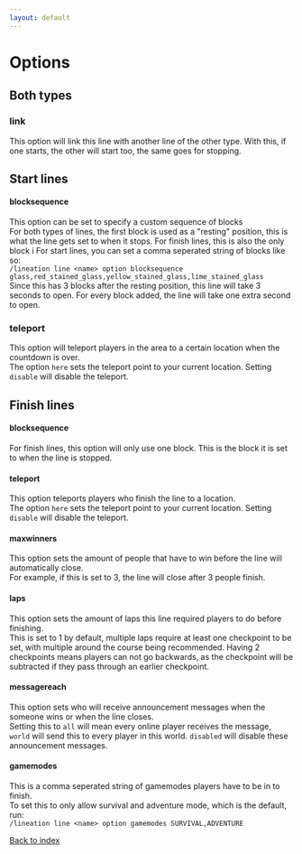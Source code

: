 ```yaml
---
layout: default
---
```


# Options

## Both types

### link
This option will link this line with another line of the other type. With this, if one starts, the other will start too, the same goes for stopping.  

## Start lines

#### blocksequence
This option can be set to specify a custom sequence of blocks  
For both types of lines, the first block is used as a "resting" position, this is what the line gets set to when it stops. For finish lines, this is also the only block i
For start lines, you can set a comma seperated string of blocks like so:  
`/lineation line <name> option blocksequence glass,red_stained_glass,yellow_stained_glass,lime_stained_glass`  
Since this has 3 blocks after the resting position, this line will take 3 seconds to open. For every block added, the line will take one extra second to open.  

### teleport
This option will teleport players in the area to a certain location when the countdown is over.  
The option `here` sets the teleport point to your current location. Setting `disable` will disable the teleport.  

## Finish lines

#### blocksequence
For finish lines, this option will only use one block. This is the block it is set to when the line is stopped.  

#### teleport
This option teleports players who finish the line to a location.  
The option `here` sets the teleport point to your current location. Setting `disable` will disable the teleport.  

#### maxwinners
This option sets the amount of people that have to win before the line will automatically close.  
For example, if this is set to 3, the line will close after 3 people finish.  

#### laps
This option sets the amount of laps this line required players to do before finishing.  
This is set to 1 by default, multiple laps require at least one checkpoint to be set, with multiple around the course being recommended. Having 2 checkpoints means players can not go backwards, as the checkpoint will be subtracted if they pass through an earlier checkpoint.  

#### messagereach
This option sets who will receive announcement messages when the someone wins or when the line closes.  
Setting this to `all` will mean every online player receives the message, `world` will send this to every player in this world. `disabled` will disable these announcement messages.  

#### gamemodes
This is a comma seperated string of gamemodes players have to be in to finish.  
To set this to only allow survival and adventure mode, which is the default, run:  
`/lineation line <name> option gamemodes SURVIVAL,ADVENTURE`  

[Back to index](./index.html)  
